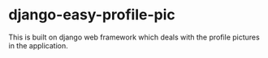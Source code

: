 # django-easy-profile-pic
This is built on django web framework which deals with the profile pictures in the application.
